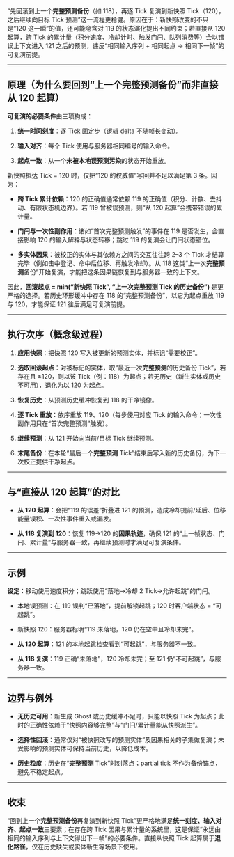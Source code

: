 “先回滚到上一个**完整预测备份**（如 118），再逐 Tick 复演到新快照 Tick（120），之后继续向目标 Tick 预测”这一流程更稳健。原因在于：新快照改变的不只是“120 这一瞬”的值，还可能隐含对 119 的状态演化提出不同约束；若直接从 120 起算，跨 Tick 的累计量（积分速度、冷却计时、触发门闩、队列消费等）会以错误上下文进入 121 之后的预测，违反“相同输入序列 + 相同起点 → 相同下一帧”的可复演前提。

---

## 原理（为什么要回到“上一个完整预测备份”而非直接从 120 起算）

**可复演的必要条件**由三项构成：

1. **统一时间刻度**：逐 Tick 固定步（逻辑 delta 不随帧长变动）。
    
2. **输入对齐**：每个 Tick 使用与服务器相同编号的输入命令。
    
3. **起点一致**：从一个**未被本地误预测污染**的状态开始重放。
    

新快照抵达 Tick = 120 时，仅把“120 的权威值”写回并不足以满足第 3 条。因为：

- **跨 Tick 累计依赖**：120 的正确值通常依赖 119 的正确值（积分、计数、去抖动、有限状态机边界）。若 119 曾被误预测，则“从 120 起算”会携带错误的累计量。
    
- **门闩与一次性副作用**：诸如“首次完整预测触发”的事件在 119 是否发生，会直接影响 120 的输入解释与状态转移；跳过 119 的复演会让门闩状态错位。
    
- **多实体因果**：被校正的实体与其依赖方之间的交互往往跨 2–3 个 Tick 才结算完毕（例如击中登记、命中后位移、再触发冷却）。从 118 这类“上一次**完整预测**备份”开始复演，才能把这条因果链恢复到与服务器一致的上下文。
    

因此，**回滚起点 = min(“新快照 Tick”, “上一次完整预测 Tick 的历史备份”)** 是更严格的选择。若历史环形缓冲中存在 118 的“完整预测备份”，以它为起点重放 119 与 120，才能保证 121 往后满足可复演前提。

---

## 执行次序（概念级过程）

1. **应用快照**：把快照 120 写入被更新的预测实体，并标记“需要校正”。
    
2. **选取回滚起点**：对被标记的实体，取“最近一次**完整预测**的历史备份 Tick”，若存在且 ≤120，则以该 Tick（例：118）为起点；若无历史（新生实体或历史不可用），退化为以 120 为起点。
    
3. **恢复历史**：从预测历史缓冲恢复到 118 的干净镜像。
    
4. **逐 Tick 重放**：依序重放 119、120（每步使用对应 Tick 的输入命令；一次性副作用只在“首次完整预测”触发）。
    
5. **继续预测**：从 121 开始向当前/目标 Tick 继续预测。
    
6. **末尾备份**：在本轮“最后一个**完整预测** Tick”结束后写入新的历史备份，为下一次校正提供干净起点。
    

---

## 与“直接从 120 起算”的对比

- **从 120 起算**：会把“119 的误差”折叠进 121 的预测，造成冷却提前/延后、位移能量误积、一次性事件重入或漏发。
    
- **从 118 复演到 120**：恢复 119→120 的**因果轨迹**，确保 121 的“上一帧状态、门闩、累计量”与服务器一致，再继续预测时才满足可复演条件。
    

---

## 示例

**设定**：移动使用速度积分；跳跃使用“落地→冷却 2 Tick→允许起跳”的门闩。

- 本地误预测：在 119 误判“已落地”，提前解锁起跳；120 时客户端状态 = “可起跳”。
    
- 新快照 120：服务器标明“119 未落地，120 仍在空中且冷却未完”。
    
- **从 120 起算**：121 的本地起跳检查看到“可起跳”，与服务器不一致。
    
- **从 118 复演**：119 正确“未落地”，120 冷却未完；至 121 仍“不可起跳”，与服务器一致。
    

---

## 边界与例外

- **无历史可用**：新生成 Ghost 或历史缓冲不足时，只能以快照 Tick 为起点；此时的正确性依赖于“快照内容够完整”与“门闩/累计量能从快照派生”。
    
- **选择性回滚**：通常仅对“被快照改写的预测实体”及因果相关的子集做复演；未受影响的预测实体可保持当前历史，以降低成本。
    
- **历史粒度**：历史在“**完整预测** Tick”时刻落点；partial tick 不作为备份锚点，避免不稳定起点。
    

---

## 收束

“回到上一个**完整预测备份**再复演到新快照 Tick”更严格地满足**统一刻度、输入对齐、起点一致**三要素；在存在跨 Tick 因果与累计量的系统里，这是保证“永远由相同的输入序列与上下文得出下一帧”的必要条件。直接从快照 Tick 起算属于**退化路径**，仅在历史缺失或实体新生等场景下使用。